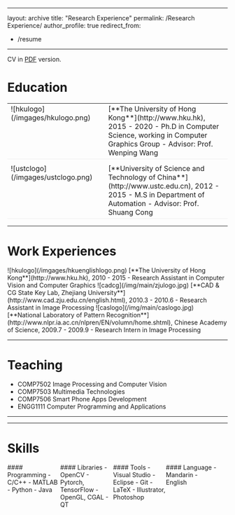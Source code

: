 
---
layout: archive
title: "Research Experience"
permalink: /Research Experience/
author_profile: true
redirect_from:
  - /resume
---
 

CV in [PDF](/archive/CV_ChuanWang.pdf) version.
 
# Education
<table style="width:100%">
<col width="9%">
<col width="20">
<col >
<tr style="border-bottom:1pt solid #eee">
<td markdown="1">
![hkulogo](/imgages/hkulogo.png)
</td>
<td></td>
<td markdown="1">
[**The University of Hong Kong**](http://www.hku.hk), 2015 - 2020 
- Ph.D in Computer Science, working in Computer Graphics Group
- Advisor: Prof. Wenping Wang

</td> 
</tr>

<tr height="10"/>

<tr style="border-bottom:1pt solid #eee">
<td markdown="1">
![ustclogo](/imgages/ustclogo.png)
</td>
<td></td>
<td markdown="1">
[**University of Science and Technology of China**](http://www.ustc.edu.cn), 2012 - 2015
- M.S in Department of Automation
- Advisor: Prof. Shuang Cong

</td> 
</tr>

</table>

---

# Work Experiences


</td> 
</tr>

<tr height="10"/>

<tr style="border-bottom:1pt solid #eee">
<td markdown="1">
![hkulogo](/imgages/hkuenglishlogo.png)
</td>
<td></td>
<td markdown="1">
[**The University of Hong Kong**](http://www.hku.hk), 2010 - 2015 
- Research Assistant in Computer Vision and Computer Graphics
</td> 
</tr>

<tr height="10"/>

<tr style="border-bottom:1pt solid #eee">
<td markdown="1">
![cadcg](/img/main/zjulogo.jpg)
</td>
<td></td>
<td markdown="1">
[**CAD & CG State Key Lab, Zhejiang University**](http://www.cad.zju.edu.cn/english.html), 2010.3 - 2010.6 
- Research Assistant in Image Processing
</td> 
</tr>

<tr height="10"/>

<tr style="border-bottom:1pt solid #eee">
<td markdown="1">
![caslogo](/img/main/caslogo.jpg)
</td>
<td></td>
<td markdown="1">
[**National Laboratory of Pattern Recognition**](http://www.nlpr.ia.ac.cn/nlpren/EN/volumn/home.shtml), Chinese Academy of Science, 2009.7 - 2009.9 
- Research Intern in Image Processing
</td> 
</tr>

</table>

---

# Teaching
- COMP7502 Image Processing and Computer Vision
- COMP7503 Multimedia Technologies
- COMP7506 Smart Phone Apps Development
- ENGG1111 Computer Programming and Applications

---

<style type="text/css">
td {
    border: 0.5px;
    vertical-align: top;
    text-align: left;
}

.container {
  width: 100%;
  height: 100%;
}

.leftpane1 {
    width: 24%;
    height: 100%;
    float: left;
    border-collapse: collapse;
}

.leftpane2 {
    width: 8%;
    height: 100%;
    margin: 8px;
  	float: left;
    border-collapse: collapse;
}

.leftpane3 {
    width: 86%;
    height: 100%;
  	float: left;
    border-collapse: collapse;
}

.leftpane4 {
    width: 15%;
    height: 100%;
    margin: 8px;
  	float: left;
    border-collapse: collapse;
}

.leftpane5 {
    width: 80%;
    height: 100%;
  	float: left;
    border-collapse: collapse;
}

.rightpane {
  width: 33%;
  height: 100%;
  float: right;
  background-color: yellow;
  border-collapse: collapse;
}
</style>


---

# Skills
<div class="container">
<div class="leftpane1" markdown="1">
#### Programming
- C/C++
- MATLAB
- Python
- Java
</div>
  
<div class="leftpane1" markdown="1">
#### Libraries
- OpenCV
- Pytorch, TensorFlow
- OpenGL, CGAL
- QT
</div>
  
<div class="leftpane1" markdown="1">
#### Tools
- Visual Studio
- Eclipse
- Git 
- LaTeX
- Illustrator, Photoshop
</div>

<div class="leftpane1" markdown="1">
#### Language
- Mandarin
- English
</div>
</div>


